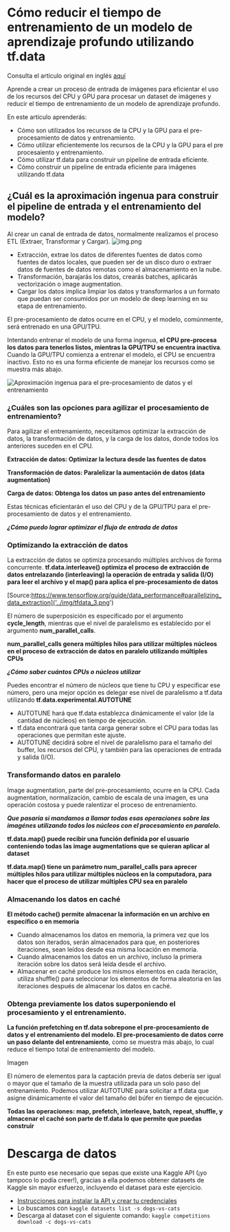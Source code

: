 # Cómo reducir el tiempo de entrenamiento de un modelo de aprendizaje profundo utilizando tf.data

Consulta el artículo original en inglés [aquí](https://towardsdatascience.com/how-to-reduce-training-time-for-a-deep-learning-model-using-tf-data-43e1989d2961)

Aprende a crear un proceso de entrada de imágenes para eficientar el uso de los recursos del CPU y GPU para procesar
un dataset de imágenes y reducir el tiempo de entrenamiento de un modelo de aprendizaje profundo.

En este artículo aprenderás:

- Cómo son utilizados los recursos de la CPU y la GPU para el pre-procesamiento de datos y entrenamiento.
- Cómo utilizar eficientemente los recursos de la CPU y la GPU para el pre procesaiento y entrenamiento.
- Cómo utilizar tf.data para construir un pipeline de entrada eficiente.
- Cómo construir un pipeline de entrada eficiente para imágenes utilizando tf.data

## ¿Cuál es la aproximación ingenua para construir el pipeline de entrada y el entrenamiento del modelo?
Al crear un canal de entrada de datos, normalmente realizamos el proceso ETL (Extraer, Transformar y Cargar).
![img.png](img.png)

- Extracción, extrae los datos de diferentes fuentes de datos como fuentes de datos locales, que pueden ser de un disco duro o extraer datos de fuentes de datos remotas como el almacenamiento en la nube.
- Transformación, barajarás los datos, crearás batches, aplicarás vectorización o image augmentation.
- Cargar los datos implica limpiar los datos y transformarlos a un formato que puedan ser consumidos por un modelo de deep learning en su etapa de entrenamiento.

El pre-procesamiento de datos ocurre en el CPU, y el modelo, comúnmente, será entrenado en una GPU/TPU.

Intentando entrenar el modelo de una forma ingenua, **el CPU pre-procesa los datos para tenerlos listos, mientras la GPU/TPU se encuentra inactiva**. Cuando la GPU/TPU comienza a entrenar el modelo, el CPU se encuentra inactivo. Esto no es una forma eficiente de manejar los recursos como se muestra más abajo.

![Aproximación ingenua para el pre-procesamiento de datos y el entrenamiento](tfdata_2.png)

### ¿Cuáles son las opciones para agilizar el procesamiento de entrenamiento?
Para agilizar el entrenamiento, necesitamos optimizar la extracción de datos, la transformación de datos, y la carga de los datos, donde todos los anteriores suceden en el CPU.

**Extracción de datos: Optimizar la lectura desde las fuentes de datos**

**Transformación de datos: Paralelizar la aumentación de datos (data augmentation)**

**Carga de datos: Obtenga los datos un paso antes del entrenamiento**

Estas técnicas eficientarán el uso del CPU y de la GPU/TPU para el pre-procesamiento de datos y el entrenamiento.

***¿Cómo puedo lograr optimizar el flujo de entrada de datos***

### Optimizando la extracción de datos

La extracción de datos se optimiza procesando múltiples archivos de forma concurrente.
**tf.data.interleave() optimiza el proceso de extracción de datos entrelazando (interleaving) la operación de entrada y salida (I/O) para leer el archivo y el map() para aplica el pre-procesamiento de datos**

[Source:https://www.tensorflow.org/guide/data_performance#parallelizing_data_extraction]('../img/tfdata_3.png')

El número de superposición es especificado por el argumento **cycle_length**, mientras que el nivel de paralelismo es establecido por el argumento **num_parallel_calls**.

**num_parallel_calls genera múltiples hilos para utilizar múltiples núcleos en el proceso de extracción de datos en paralelo utilizando múltiples CPUs**

***¿Cómo saber cuántos CPUs o núcleos utilizar***

Puedes encontrar el número de núcleos que tiene tu CPU y especificar ese número, pero una mejor opción es delegar ese nivel de paralelismo a tf.data utilizando **tf.data.experimental.AUTOTUNE**

- AUTOTUNE hará que tf.data establezca dinámicamente el valor (de la cantidad de núcleos) en tiempo de ejecución.
- tf.data encontrará que tanta carga generar sobre el CPU para todas las operaciones que permitan este ajuste.
- AUTOTUNE decidirá sobre el nivel de paralelismo para el tamaño del buffer, los recursos del CPU, y también para las operaciones de entrada y salida (I/O).

### Transformando datos en paralelo

Image augmentation, parte del pre-procesamiento, ocurre en la CPU. Cada augmentation, normalización, cambio de escala de una imagen, es una operación costosa y puede ralentizar el proceso de entrenamiento.

***Que pasaría si mandamos a llamar todas esas operaciones sobre las imagénes utilizando todos los núcleos con el procesamiento en paralelo.***

**tf.data.map() puede recibir una función definida por el usuario conteniendo todas las image augmentations que se quieran aplicar al dataset**

**tf.data.map() tiene un parámetro num_parallel_calls para aprecer múltiples hilos para utilizar múltiples núcleos en la computadora, para hacer que el proceso de utilizar múltiples CPU sea en paralelo**

### Almacenando los datos en caché

**El método cache() permite almacenar la información en un archivo en específico o en memoria**

- Cuando almacenamos los datos en memoria, la primera vez que los datos son iterados, serán almacenados para que, en posteriores iteraciones, sean leídos desde esa misma locación en memoria.
- Cuando almacenamos los datos en un archivo, incluso la primera iteración sobre los datos será leída desde el archivo.
- Almacenar en caché produce los mismos elementos en cada iteración, utiliza shuffle() para seleccionar los elementos de forma aleatoria en las iteraciones después de almacenar los datos en caché.

### Obtenga previamente los datos superponiendo el procesamiento y el entrenamiento.

**La función prefetching en tf.data sobrepone el pre-procesamiento de datos y el entrenamiento del modelo. El pre-procesamiento de datos corre un paso delante del entrenamiento**, como se muestra más abajo, lo cual reduce el tiempo total de entrenamiento del modelo.

Imagen

El número de elementos para la captación previa de datos debería ser igual o mayor que el tamaño de la muestra utilizada para un solo paso del entrenamiento. Podemos utilizar AUTOTUNE para solicitar a tf.data que asigne dinámicamente el valor del tamaño del búfer en tiempo de ejecución.

**Todas las operaciones: map, prefetch, interleave, batch, repeat, shuffle, y almacenar el caché son parte de tf.data lo que permite que puedas construir**

# Descarga de datos
En este punto ese necesario que sepas que existe una Kaggle API (¡yo tampoco lo podía creer!), gracias a ella podemos
obtener datasets de Kaggle sin mayor esfuerzo, incluyendo el dataset para este ejercicio.
- [Instrucciones para instalar la API y crear tu credenciales](https://github.com/Kaggle/kaggle-api)
- Lo buscamos con `kaggle datasets list -s dogs-vs-cats`
- Descarga al dataset con el siguiente comando: `kaggle competitions download -c dogs-vs-cats`
